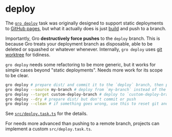 # deploy

The [`gro deploy`](/src/deploy.task.ts)
task was originally designed to support static deployments to
[GitHub pages](https://pages.github.com/),
but what it actually does is just [build](./build.md) and push to a branch.

Importantly, Gro **destructively force pushes** to the `deploy` branch.
This is because Gro treats your deployment
branch as disposable, able to be deleted or squashed or whatever whenever.
Internally, `gro deploy` uses [git worktree](https://git-scm.com/docs/git-worktree)
for tidiness.

`gro deploy` needs some refactoring to be more generic,
but it works for simple cases beyond "static deployments".
Needs more work for its scope to be clear.

```bash
gro deploy # prepare dist/ and commit it to the `deploy` branch, then push to go live
gro deploy --source my-branch # deploy from `my-branch` instead of the default `main`
gro deploy --target custom-deploy-branch # deploy to `custom-deploy-branch` instead of the default `deploy` -- WARNING! this force pushes to the target branch!
gro deploy --dry # prepare dist/ but don't commit or push
gro deploy --clean # if something goes wrong, use this to reset git and gro state
```

See [`src/deploy.task.ts`](/src/deploy.task.ts) for the details.

For needs more advanced than pushing to a remote branch,
projects can implement a custom `src/deploy.task.ts`.
